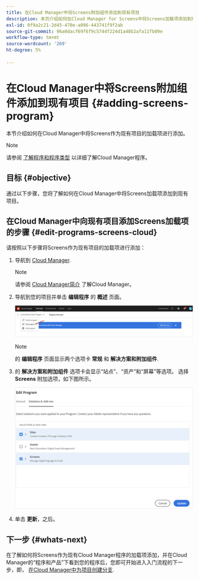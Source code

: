 ```yaml
---
title: 在Cloud Manager中将Screens附加组件添加到现有项目
description: 本页介绍如何在Cloud Manager for Screens中将Screens加载项添加到现有项目，以as a Cloud Service。
exl-id: 0f9a2c21-2d45-470e-a096-443741f9f2ab
source-git-commit: 96a0dacf69f6f9c5744f224d1a48b2afa11fb09e
workflow-type: tm+mt
source-wordcount: '269'
ht-degree: 5%

---
```


# 在Cloud Manager中将Screens附加组件添加到现有项目 {#adding-screens-program}

本节介绍如何在Cloud Manager中将Screens作为现有项目的加载项进行添加。

>[!NOTE]
>请参阅 [了解程序和程序类型](https://experienceleague.adobe.com/docs/experience-manager-cloud-service/onboarding/getting-access/understand-program-types.html?lang=en) 以详细了解Cloud Manager程序。

## 目标 {#objective}

通过以下步骤，您将了解如何在Cloud Manager中将Screens加载项添加到现有项目。

## 在Cloud Manager中向现有项目添加Screens加载项的步骤 {#edit-programs-screens-cloud}

请按照以下步骤将Screens作为现有项目的加载项进行添加：

1. 导航到 [Cloud Manager](https://my.cloudmanager.adobe.com/).

   >[!NOTE]
   >请参阅 [Cloud Manager简介](https://experienceleague.adobe.com/docs/experience-manager-cloud-service/onboarding/onboarding-concepts/cloud-manager-introduction.html?lang=en) 了解Cloud Manager。

1. 导航到您的项目并单击 **编辑程序** 的 **概述** 页面。

   ![图像](/help/screens-cloud/assets/onboarding/add-onexisting1.png)

   >[!NOTE]
   >的 **编辑程序** 页面显示两个选项卡 **常规** 和 **解决方案和附加组件**.

1. 的 **解决方案和附加组件** 选项卡会显示“站点”、“资产”和“屏幕”等选项。 选择 **Screens** 附加选项，如下图所示。

   ![图像](/help/screens-cloud/assets/onboarding/add-onexisting2.png)

1. 单击 **更新**，之后。

## 下一步 {#whats-next}

在了解如何将Screens作为现有Cloud Manager程序的加载项添加，并在Cloud Manager的“程序和产品”下看到您的程序后，您即可开始进入入门流程的下一步，即， [在Cloud Manager中为项目创建分支](/help/screens-cloud/onboarding-screens-cloud/creating-a-branch.md).
